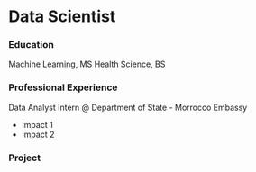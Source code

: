 # Data Scientist

### Education 
Machine Learning, MS
Health Science, BS

### Professional Experience 
Data Analyst Intern @ Department of State - Morrocco Embassy 
- Impact 1 
- Impact 2

### Project 
